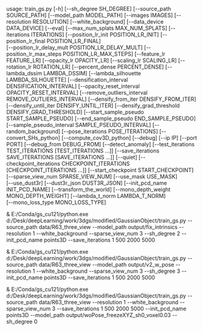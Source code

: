 usage: train_gs.py [-h] [--sh_degree SH_DEGREE] [--source_path SOURCE_PATH] [--model_path MODEL_PATH] [--images IMAGES] [--resolution RESOLUTION] [--white_background]
                   [--data_device DATA_DEVICE] [--eval] [--max_num_splats MAX_NUM_SPLATS] [--iterations ITERATIONS] [--position_lr_init POSITION_LR_INIT] [--position_lr_final POSITION_LR_FINAL]  
                   [--position_lr_delay_mult POSITION_LR_DELAY_MULT] [--position_lr_max_steps POSITION_LR_MAX_STEPS] [--feature_lr FEATURE_LR] [--opacity_lr OPACITY_LR]
                   [--scaling_lr SCALING_LR] [--rotation_lr ROTATION_LR] [--percent_dense PERCENT_DENSE] [--lambda_dssim LAMBDA_DSSIM] [--lambda_silhouette LAMBDA_SILHOUETTE]
                   [--densification_interval DENSIFICATION_INTERVAL] [--opacity_reset_interval OPACITY_RESET_INTERVAL] [--remove_outliers_interval REMOVE_OUTLIERS_INTERVAL]
                   [--densify_from_iter DENSIFY_FROM_ITER] [--densify_until_iter DENSIFY_UNTIL_ITER] [--densify_grad_threshold DENSIFY_GRAD_THRESHOLD]
                   [--start_sample_pseudo START_SAMPLE_PSEUDO] [--end_sample_pseudo END_SAMPLE_PSEUDO] [--sample_pseudo_interval SAMPLE_PSEUDO_INTERVAL] [--random_background]
                   [--pose_iterations POSE_ITERATIONS] [--convert_SHs_python] [--compute_cov3D_python] [--debug] [--ip IP] [--port PORT] [--debug_from DEBUG_FROM] [--detect_anomaly]
                   [--test_iterations TEST_ITERATIONS [TEST_ITERATIONS ...]] [--save_iterations SAVE_ITERATIONS [SAVE_ITERATIONS ...]] [--quiet]
                   [--checkpoint_iterations CHECKPOINT_ITERATIONS [CHECKPOINT_ITERATIONS ...]] [--start_checkpoint START_CHECKPOINT] [--sparse_view_num SPARSE_VIEW_NUM] [--use_mask USE_MASK]     
                   [--use_dust3r] [--dust3r_json DUST3R_JSON] [--init_pcd_name INIT_PCD_NAME] [--transform_the_world] [--mono_depth_weight MONO_DEPTH_WEIGHT] [--lambda_t_norm LAMBDA_T_NORM]      
                   [--mono_loss_type MONO_LOSS_TYPE]

& E:/Conda/gs_cu121/python.exe d:/Desk/deepLearning/work/3dgs/modified/GaussianObject/train_gs.py --source_path data/R63_three_view  --model_path output/fix_intrinsics --resolution 1 --white_background --sparse_view_num 3 --sh_degree 2 --init_pcd_name points3D --save_iterations 1 500 2000 5000

& E:/Conda/gs_cu121/python.exe d:/Desk/deepLearning/work/3dgs/modified/GaussianObject/train_gs.py --source_path data/R63_three_view  --model_path output/v2_w_pose --resolution 1 --white_background --sparse_view_num 3 --sh_degree 3 --init_pcd_name points3D --save_iterations 1 500 2000 5000

& E:/Conda/gs_cu121/python.exe d:/Desk/deepLearning/work/3dgs/modified/GaussianObject/train_gs.py --source_path data/R63_three_view   --resolution 1 --white_background --sparse_view_num 3 --save_iterations 1 500 2000 5000 --init_pcd_name points3D --model_path output/woPose_freezeXYZ_sh0_voxel0.03 --sh_degree 0 
